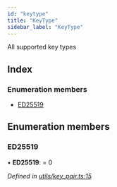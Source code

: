```yaml
---
id: "keytype"
title: "KeyType"
sidebar_label: "KeyType"
---
```


All supported key types

## Index

### Enumeration members

* [ED25519](keytype.md#ed25519)

## Enumeration members

###  ED25519

• **ED25519**: = 0

*Defined in [utils/key_pair.ts:15](https://github.com/near/near-api-js/blob/88ad17d/src.ts/utils/key_pair.ts#L15)*
